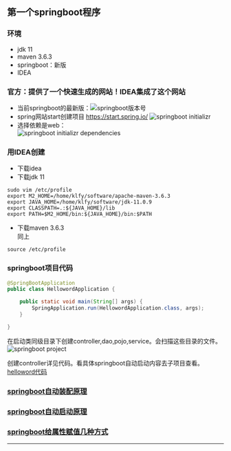 ## 第一个springboot程序
### 环境
- jdk 11
- maven 3.6.3
- springboot：新版
- IDEA
### 官方：提供了一个快速生成的网站！IDEA集成了这个网站
- 当前springboot的最新版：![][springboot-version]
- spring网站start创建项目 https://start.spring.io/
![][springboot-initializr]
- 选择依赖是web：  
![][springboot-initializr-dependencies]

### 用IDEA创建
- 下载idea
- 下载jdk 11  
```shell
sudo vim /etc/profile  
export M2_HOME=/home/klfy/software/apache-maven-3.6.3  
export JAVA_HOME=/home/klfy/software/jdk-11.0.9  
export CLASSPATH=.:${JAVA_HOME}/lib  
export PATH=$M2_HOME/bin:${JAVA_HOME}/bin:$PATH  
```
- 下载maven 3.6.3  
同上
```shell
source /etc/profile
```

### springboot项目代码
```java
@SpringBootApplication
public class HellowordApplication {

    public static void main(String[] args) {
        SpringApplication.run(HellowordApplication.class, args);
    }

}
```  
在启动类同级目录下创建controller,dao,pojo,service。会扫描这些目录的文件。  
![][springboot-project-directory]

创建controller详见代码。看具体springboot自动启动内容去子项目查看。  
[helloword代码](https://github.com/conglanjun/springboot/tree/main/code/helloword "helloword")

### [springboot自动装配原理](https://github.com/conglanjun/springboot/tree/main/code/autoConfiguration.md)

### [springboot自动启动原理](https://github.com/conglanjun/springboot/tree/main/code/autoRun.md)

### [springboot给属性赋值几种方式](https://github.com/conglanjun/springboot/tree/main/code/valueAssign.md)














---

[springboot-version]:/image/springboot_version.jpg "springboot版本号"
[springboot-initializr]:/image/springboot-initializr.jpg "springboot initializr"
[springboot-initializr-dependencies]:/image/springboot-initializr-dependencies.jpg "springboot initializr dependencies"
[springboot-project-directory]:/image/springboot-project-directory.jpg "springboot project"
